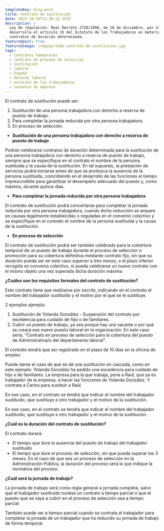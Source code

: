 ```yaml
---
templateKey: blog-post
title: Contrato de sustitución
date: 2022-10-14T11:36:22.355Z
description: >
  Ley de regulación: Real Decreto 2720/1998, de 18 de diciembre, por el que se
  desarrolla el artículo 15 del Estatuto de los Trabajadores en materia de
  contratos de duración determinada.
featuredpost: true
featuredimage: /img/portada-contrato-de-sustitucion.jpg
tags:
  - Contratos temporales
  - contrato en proceso de selección
  - sustitución
  - laboral
  - España
  - derecho laboral
  - estatuto de los trabajadores
  - convenio de empresa
---
```

El contrato de sustitución puede ser: 

1. Sustitución de una persona trabajadora con derecho a reserva de puesto de trabajo.
2. Para completar la jornada reducida por otra persona trabajadora.
3. En proceso de selección.

<!--EndFragment-->

* **Sustitución de una persona trabajadora con derecho a reserva de puesto de trabajo**

Podrán celebrarse contratos de duración determinada para la sustitución de una persona trabajadora con derecho a reserva de puesto de trabajo, siempre que se especifique en el contrato el nombre de la persona sustituida y la causa de la sustitución. En tal supuesto, la prestación de servicios podrá iniciarse antes de que se produzca la ausencia de la persona sustituida, coincidiendo en el desarrollo de las funciones el tiempo imprescindible para garantizar el desempeño adecuado del puesto y, como máximo, durante quince días.

* **Para completar la jornada reducida por otra persona trabajadora**

El contrato de sustitución podrá concertarse para completar la jornada reducida por otra persona trabajadora, cuando dicha reducción se ampare en causas legalmente establecidas o reguladas en el convenio colectivo y se especifique en el contrato el nombre de la persona sustituida y la causa de la sustitución.

* **En proceso de selección**

El contrato de sustitución podrá ser también celebrado para la cobertura temporal de un puesto de trabajo durante el proceso de selección o promoción para su cobertura definitiva mediante contrato fijo, sin que su duración pueda ser en este caso superior a *tres meses*, o el plazo inferior recogido en convenio colectivo, ni pueda celebrarse un nuevo contrato con el mismo objeto una vez superada dicha duración máxima.

<!--StartFragment-->

**¿Cuáles son los requisitos formales del contrato de sustitución?** 

Este contrato tiene que realizarse por escrito, indicando en el contrato el nombre del trabajador sustituido y el motivo por el que se le sustituye. 

2 ejemplos ejemplo: 

1. Sustitución de Yolanda González - Suspensión del contrato por excedencia para cuidado de hijo o de familiares.
2. Cubrir un puesto de trabajo, ya sea porque hay una vacante o por qué se creará ese nuevo puesto laboral en la organización. En este caso sería, “Contrato en proceso de selección para la cobertura del puesto de Administrativa/o del departamento laboral”.

El contrato tendrá que ser registrado en el plazo de 10 días en la oficina de empleo.

Puede darse el caso de que se dé una sustitución en cascada, como en este ejemplo: Yolanda González ha pedido una excedencia para cuidado de hijo o de familiares. La empresa para la que trabaja, pone a Raúl, que ya es trabajador de la empresa, a hacer las funciones de Yolanda González. Y contrata a Carlos para sustituir a Raúl.

En ese caso, en el contrato se tendrá que indicar el nombre del trabajador sustituido, que sustituye a otro trabajador y el motivo de la sustitución.

En ese caso, en el contrato se tendrá que indicar el nombre del trabajador sustituido, que sustituye a otro trabajador y el motivo de la sustitución.

**¿Cuál es la duración del contrato de sustitución?** 

El contrato durará:

* El tiempo que dure la ausencia del puesto de trabajo del trabajador sustituido
* El tiempo que dure el proceso de selección, sin que pueda superar los 3 meses. En el caso de que sea un proceso de selección en la Administración Pública, la duración del proceso será la que indique la normativa del proceso.

<!--StartFragment-->

**¿Cuál será la jornada de trabajo?**

La jornada de trabajo será como regla general a jornada completa, salvo que el trabajador sustituido tuviese un contrato a tiempo parcial o que el puesto que se vaya a cubrir en el proceso de selección sea a tiempo parcial.

También puede ser a tiempo parcial cuando se contrata al trabajador para completar la jornada de un trabajador que ha reducido su jornada de trabajo de forma temporal.

<!--EndFragment-->

<!--EndFragment-->

<!--EndFragment-->

<!--EndFragment-->